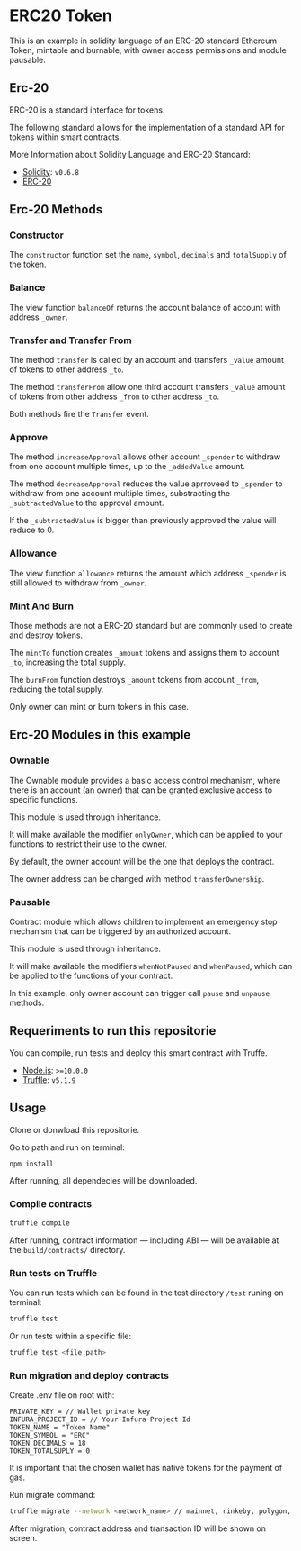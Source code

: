 # ERC20 Token

This is an example in solidity language of an ERC-20 standard Ethereum Token, mintable and burnable, with owner access permissions and module pausable.

## Erc-20

ERC-20 is a standard interface for tokens. 

The following standard allows for the implementation of a standard API for tokens within smart contracts. 

More Information about Solidity Language and ERC-20 Standard:

- [Solidity](https://solidity.readthedocs.io/en/v0.6.8/): `v0.6.8`
- [ERC-20](https://eips.ethereum.org/EIPS/eip-20)

## Erc-20 Methods

### Constructor

The `constructor` function set the `name`, `symbol`, `decimals` and `totalSupply` of the token.

### Balance

The view function `balanceOf` returns the account balance of account with address `_owner`.

### Transfer and Transfer From

The method `transfer` is called by an account and transfers `_value` amount of tokens to other address `_to`.

The method `transferFrom` allow one third account transfers `_value` amount of tokens from other address `_from` to other address `_to`.

Both methods fire the `Transfer` event.

### Approve

The method `increaseApproval` allows other account `_spender` to withdraw from one account multiple times, up to the `_addedValue` amount. 

The method `decreaseApproval` reduces the value aprroveed to `_spender` to withdraw from one account multiple times, substracting the `_subtractedValue` to the approval amount. 

If the `_subtractedValue` is bigger than previously approved the value will reduce to 0. 

### Allowance

The view function `allowance` returns the amount which address `_spender` is still allowed to withdraw from `_owner`.

### Mint And Burn

Those methods are not a ERC-20 standard but are commonly used to create and destroy tokens.

The `mintTo` function creates `_amount` tokens and assigns them to account `_to`, increasing the total supply.

The `burnFrom` function destroys `_amount` tokens from account `_from`, reducing the total supply.

Only owner can mint or burn tokens in this case.

## Erc-20 Modules in this example

### Ownable

The Ownable module provides a basic access control mechanism, where there is an account (an owner) that can be granted exclusive access to specific functions.

This module is used through inheritance. 

It will make available the modifier `onlyOwner`, which can be applied to your functions to restrict their use to the owner.

By default, the owner account will be the one that deploys the contract. 

The owner address can be changed with method `transferOwnership`.

### Pausable

Contract module which allows children to implement an emergency stop mechanism that can be triggered by an authorized account.

This module is used through inheritance. 

It will make available the modifiers `whenNotPaused` and `whenPaused`, which can be applied to the functions of your contract.

In this example, only owner account can trigger call `pause` and `unpause` methods. 

## Requeriments to run this repositorie

You can compile, run tests and deploy this smart contract with Truffe.

- [Node.js](https://nodejs.org/download/release/latest-v10.x/): `>=10.0.0`
- [Truffle](https://www.trufflesuite.com/truffle): `v5.1.9`

## Usage

Clone or donwload this repositorie.

Go to path and run on terminal:

```sh
npm install
```
After running, all dependecies will be downloaded.

### Compile contracts

```sh
truffle compile
```

After running, contract information &mdash; including ABI &mdash; will be available at the `build/contracts/` directory.

### Run tests on Truffle

You can run tests which can be found in the test directory `/test` runing on terminal:

```sh
truffle test
```

Or run tests within a specific file:

```sh
truffle test <file_path>
```

### Run migration and deploy contracts

Create .env file on root with:

```
PRIVATE_KEY = // Wallet private key
INFURA_PROJECT_ID = // Your Infura Project Id
TOKEN_NAME = "Token Name"
TOKEN_SYMBOL = "ERC"
TOKEN_DECIMALS = 18
TOKEN_TOTALSUPLY = 0
```

It is important that the chosen wallet has native tokens for the payment of gas.

Run migrate command:

```sh
truffle migrate --network <network_name> // mainnet, rinkeby, polygon, mumbai...
```

After migration, contract address and transaction ID will be shown on screen.
